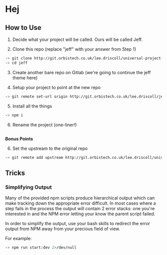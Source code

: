 # Hej

## How to Use

1. Decide what your project will be called. Ours will be called Jeff.

2. Clone this repo (replace "jeff" with your answer from Step 1)
```sh
-> git clone http://git.orbistech.co.uk/lee.driscoll/universal-project-skeleton.git jeff
-> cd jeff
```

3. Create another bare repo on Gitlab (we're going to continue the jeff theme here)

4. Setup your project to point at the new repo
```sh
-> git remote set-url origin http://git.orbistech.co.uk/lee.driscoll/jeff.git
```

5. Install all the things
```sh
-> npm i
```

6. Rename the project (one-liner!)
```sh

```

__Bonus Points__

6. Set the upstream to the original repo
```sh
-> git remote add upstream http://git.orbistech.co.uk/lee.driscoll/universal-project-skeleton.git
```


## Tricks

### Simplifying Output

Many of the provided npm scripts produce hierarchical output which can make tracking down the appropriate error difficult. In most cases where a step fails in the process the output will contain 2 error stacks: one you're interested in and the NPM error letting your know the parent script failed.

In order to simplify the output, use your bash skills to redirect the error output from NPM away from your precious field of view.

For example:
```sh
-> npm run start:dev 2>/dev/null
```
